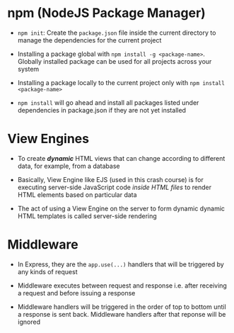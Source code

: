 # npm (NodeJS Package Manager)

- `npm init`: Create the `package.json` file inside the current directory to manage the dependencies for the current project
  
- Installing a package global with `npm install -g <package-name>`. Globally installed package can be used for all projects across your system
  
- Installing a package locally to the current project only with `npm install <package-name>`
  
- `npm install` will go ahead and install all packages listed under dependencies in package.json if they are not yet installed

# View Engines

- To create ***dynamic*** HTML views that can change according to different data, for example, from a database

- Basically, View Engine like EJS (used in this crash course) is for executing server-side JavaScript code _inside HTML files_ to render HTML elements based on particular data

- The act of using a View Engine on the server to form dynamic dynamic HTML templates is called server-side rendering

# Middleware

- In Express, they are the `app.use(...)` handlers that will be triggered by any kinds of request

- Middleware executes between request and response i.e. after receiving a request and before issuing a response

- Middleware handlers will be triggered in the order of top to bottom until a response is sent back. Middleware handlers after that reponse will be ignored
